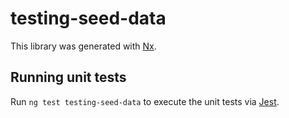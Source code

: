 # testing-seed-data

This library was generated with [Nx](https://nx.dev).

## Running unit tests

Run `ng test testing-seed-data` to execute the unit tests via [Jest](https://jestjs.io).
